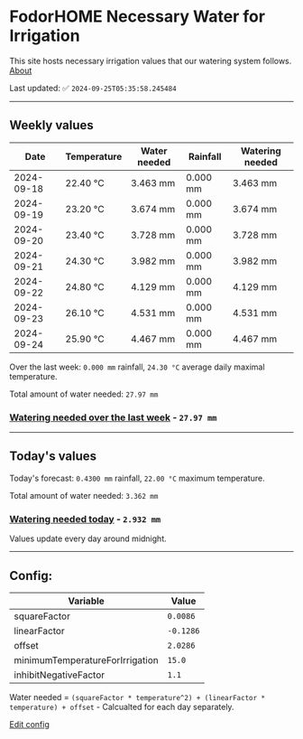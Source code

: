 # FodorHOME Necessary Water for Irrigation

This site hosts necessary irrigation values that our watering system follows. [About](https://github.com/redyau/irrigation)

Last updated: ✅ `2024-09-25T05:35:58.245484`

---

## Weekly values

| Date | Temperature | Water needed | Rainfall | Watering needed |
|-----|-----|-----|-----|-----|
| 2024-09-18 | 22.40 °C | 3.463 mm | 0.000 mm | 3.463 mm |
| 2024-09-19 | 23.20 °C | 3.674 mm | 0.000 mm | 3.674 mm |
| 2024-09-20 | 23.40 °C | 3.728 mm | 0.000 mm | 3.728 mm |
| 2024-09-21 | 24.30 °C | 3.982 mm | 0.000 mm | 3.982 mm |
| 2024-09-22 | 24.80 °C | 4.129 mm | 0.000 mm | 4.129 mm |
| 2024-09-23 | 26.10 °C | 4.531 mm | 0.000 mm | 4.531 mm |
| 2024-09-24 | 25.90 °C | 4.467 mm | 0.000 mm | 4.467 mm |


Over the last week: `0.000 mm` rainfall, `24.30 °C` average daily maximal temperature.

Total amount of water needed: `27.97 mm`

### [Watering needed over the last week](lastweek.txt) - `27.97 mm`

---

## Today's values

Today's forecast: `0.4300 mm` rainfall, `22.00 °C` maximum temperature.

Total amount of water needed: `3.362 mm`

### [Watering needed today](today.txt) - `2.932 mm`

Values update every day around midnight.

---

## Config:

| Variable | Value |
|-----|-----|
| squareFactor | `0.0086` |
| linearFactor | `-0.1286` |
| offset | `2.0286` |
| minimumTemperatureForIrrigation | `15.0` |
| inhibitNegativeFactor | `1.1` |

Water needed = `(squareFactor * temperature^2) + (linearFactor * temperature) + offset` - Calcualted for each day separately.

[Edit config](https://github.com/RedyAu/irrigation/edit/main/config.json)
